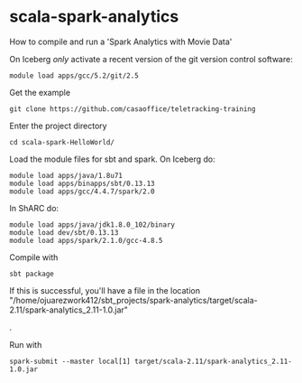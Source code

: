 # scala-spark-analytics
How to compile and run a 'Spark Analytics with Movie Data' 

On Iceberg *only* activate a recent version of the git version control software:

```
module load apps/gcc/5.2/git/2.5
```

Get the example
```
git clone https://github.com/casaoffice/teletracking-training
```

Enter the project directory

```
cd scala-spark-HelloWorld/
```

Load the module files for sbt and spark.  On Iceberg do:

```
module load apps/java/1.8u71
module load apps/binapps/sbt/0.13.13 
module load apps/gcc/4.4.7/spark/2.0
```

In ShARC do:

```
module load apps/java/jdk1.8.0_102/binary
module load dev/sbt/0.13.13
module load apps/spark/2.1.0/gcc-4.8.5
```

Compile with 

```
sbt package
```

If this is successful, you'll have a file in the location "/home/ojuarezwork412/sbt_projects/spark-analytics/target/scala-2.11/spark-analytics_2.11-1.0.jar"

.

Run with

```
spark-submit --master local[1] target/scala-2.11/spark-analytics_2.11-1.0.jar
```
